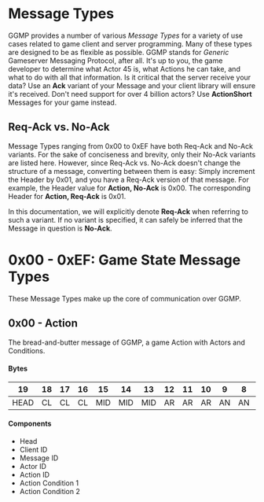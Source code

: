 # Message Types

GGMP provides a number of various *Message Types* for a variety of use cases related to game client and server
 programming. Many of these types are designed to be as flexible as possible. GGMP stands for *Generic* Gameserver 
 Messaging Protocol, after all. It's up to you, the game developer to determine what Actor 45 is, what Actions he can 
 take, and what to do with all that information. Is it critical that the server receive your data? Use an **Ack** variant
 of your Message and your client library will ensure it's received. Don't need support for over 4 billion actors? Use 
 **ActionShort** Messages for your game instead. 
 
## Req-Ack vs. No-Ack

Message Types ranging from 0x00 to 0xEF have both Req-Ack and No-Ack variants. For the sake of conciseness and brevity, only
their No-Ack variants are listed here. However, since Req-Ack vs. No-Ack doesn't change the structure of a message, converting
between them is easy: Simply increment the Header by 0x01, and you have a Req-Ack version of that message. For example, the 
Header value for **Action, No-Ack** is 0x00. The corresponding Header for **Action, Req-Ack** is 0x01. 
  
In this documentation, we will explicitly denote **Req-Ack** when referring to such a variant. If no variant is specified, 
it can safely be inferred that the Message in question is **No-Ack**.

# 0x00 - 0xEF: Game State Message Types

These Message Types make up the core of communication over GGMP. 

## 0x00 - Action
The bread-and-butter message of GGMP, a game Action with Actors and Conditions.

#### Bytes

|19 |18 |17 |16 |15 |14 |13 |12 |11 |10 |9  |8  |7  |6  |5  |4  |3  |2  |1  |0  |
|---|---|---|---|---|---|---|---|---|---|---|---|---|---|---|---|---|---|---|---|
|HEAD|CL|CL |CL |MID|MID|MID|AR |AR |AR |AN |AN |AC1|AC1|AC1|AC1|AC2|AC2|AC2|AC2|

#### Components

* Head 
* Client ID 
* Message ID 
* Actor ID 
* Action ID 
* Action Condition 1 
* Action Condition 2 


 
